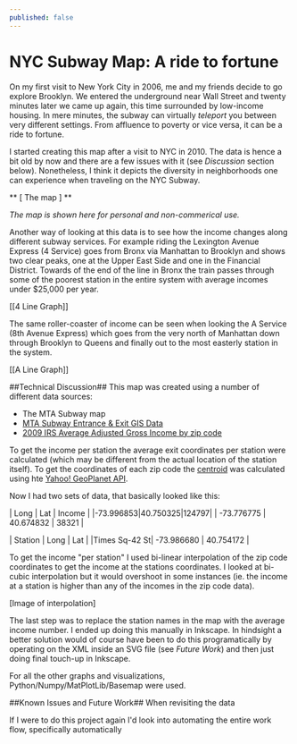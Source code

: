```yaml
---
published: false
---
```


# NYC Subway Map: A ride to fortune #



On my first visit to New York City in 2006, me and my friends decide to go explore Brooklyn. We entered the underground near Wall Street and twenty minutes later we came up again, this time surrounded by low-income housing. In mere minutes, the subway can virtually *teleport* you between very different settings. From affluence to poverty or vice versa, it can be a ride to fortune.  

I started creating this map after a visit to NYC in 2010. The data is hence a bit old by now and there are a few issues with it (see *Discussion* section below). Nonetheless, I think it depicts the diversity in neighborhoods one can experience when traveling on the NYC Subway.  


** [ The map ] **

*The map is shown here for personal and non-commerical use.*

Another way of looking at this data is to see how the income changes along different subway services. For example riding the Lexington Avenue Express (4 Service) goes from Bronx via Manhattan to Brooklyn and shows two clear peaks, one at the Upper East Side and one in the Financial District. Towards of the end of the line in Bronx the train passes through some of the poorest station in the entire system with average incomes under $25,000 per year.

[[4 Line Graph]]

The same roller-coaster of income can be seen when looking the A Service (8th Avenue Express) which goes from the very north of Manhattan down through Brooklyn to Queens and finally out to the most easterly station in the system.

[[A Line Graph]]



##Technical Discussion##
This map was created using a number of different data sources:


- The MTA Subway map
- [MTA Subway Entrance & Exit GIS Data](http://web.mta.info/developers/)
- [2009 IRS Average Adjusted Gross Income by zip code](http://www.irs.gov/uac/SOI-Tax-Stats-Individual-Income-Tax-Statistics-ZIP-Code-Data-(SOI)) 


To get the income per station the average exit coordinates per station were calculated (which may be different from the actual location of the station itself). To get the coordinates of each zip code the [centroid](http://en.wikipedia.org/wiki/Centroid) was calculated using hte [Yahoo! GeoPlanet API](http://developer.yahoo.com/geo/geoplanet/).

Now I had two sets of data, that basically looked like this:

| Long | Lat | Income |
|-73.996853|40.750325|124797|
| -73.776775 | 40.674832 | 38321 |

| Station | Long | Lat |
|Times Sq-42 St| -73.986680 | 40.754172 |

To get the income "per station" I used bi-linear interpolation of the zip code coordinates to get the income at the stations coordinates. I looked at bi-cubic interpolation but it would overshoot in some instances (ie. the income at a station is higher than any of the incomes in the zip code data).

[Image of interpolation]

The last step was to replace the station names in the map with the average income number. I ended up doing this manually in Inkscape. In hindsight a better solution would of course have been to do this programatically by operating on the XML inside an SVG file (see *Future Work*) and then just doing final touch-up in Inkscape. 

For all the other graphs and visualizations, Python/Numpy/MatPlotLib/Basemap were used.

##Known Issues and Future Work##
When revisiting the data 

If I were to do this project again I'd look into automating the entire work flow, specifically automatically  